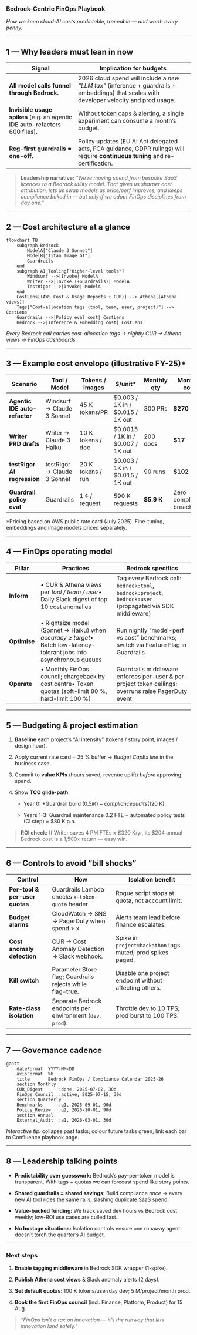 ### Bedrock-Centric FinOps Playbook

_How we keep cloud-AI costs predictable, traceable — and worth every penny._

---

## 1 — Why leaders must lean in now

|Signal|Implication for budgets|
|---|---|
|**All model calls funnel through Bedrock.**|2026 cloud spend will include a _new “LLM tax”_ (inference + guardrails + embeddings) that scales with developer velocity and prod usage.|
|**Invisible usage spikes** (e.g. an agentic IDE auto-refactors 600 files).|Without token caps & alerting, a single experiment can consume a month’s budget.|
|**Reg-first guardrails ≠ one-off.**|Policy updates (EU AI Act delegated acts, FCA guidance, GDPR rulings) will require **continuous tuning** and re-certification.|

> **Leadership narrative:** _“We’re moving spend from bespoke SaaS licences to a Bedrock utility model. That gives us sharper cost attribution, lets us swap models as price/perf improves, and keeps compliance baked in — but only if we adopt FinOps disciplines from day one.”_

---

## 2 — Cost architecture at a glance

```mermaid
flowchart TB
    subgraph Bedrock
        ModelA["Claude 3 Sonnet"]
        ModelB["Titan Image G1"]
        Guardrails
    end
    subgraph AI_Tooling["Higher-level tools"]
        Windsurf -->|Invoke| ModelA
        Writer -->|Invoke (+Guardrails)| ModelA
        TestRigor -->|Invoke| ModelA
    end
    CostLens[(AWS Cost & Usage Reports + CUR)] --> Athena[(Athena views)]
    Tags["Cost-allocation tags (tool, team, user, project)"] --> CostLens
    Guardrails -->|Policy eval cost| CostLens
    Bedrock -->|Inference & embedding cost| CostLens
```

_Every Bedrock call carries cost-allocation tags → nightly CUR → Athena views → FinOps dashboards._

---

## 3 — Example cost envelope (illustrative FY-25)*

|Scenario|Tool / Model|Tokens / Images|$/unit*|Monthly qty|Monthly cost|Value metric|
|---|---|---|---|---|---|---|
|**Agentic IDE auto-refactor**|Windsurf → Claude 3 Sonnet|45 K tokens/PR|$0.003 / 1K in / $0.015 / 1K out|300 PRs|**$270**|80 h engineer time saved|
|**Writer PRD drafts**|Writer → Claude 3 Haiku|10 K tokens / doc|$0.0015 / 1K in / $0.007 / 1K out|200 docs|**$17**|100 PM hours saved|
|**testRigor AI regression**|testRigor → Claude 3 Sonnet|20 K tokens / run|$0.003 / 1K in / $0.015 / 1K out|90 runs|**$102**|30 % sprint velocity ↑|
|**Guardrail policy eval**|Guardrails|1 ¢ / request|590 K requests|**$5.9 K**|Zero compliance breaches||

*Pricing based on AWS public rate card (July 2025). Fine-tuning, embeddings and image models priced separately.

---

## 4 — FinOps operating model

|Pillar|Practices|Bedrock specifics|
|---|---|---|
|**Inform**|• CUR & Athena views per _tool / team / user_• Daily Slack digest of top 10 cost anomalies|Tag every Bedrock call: `bedrock:tool`, `bedrock:project`, `bedrock:user` (propagated via SDK middleware)|
|**Optimise**|• Rightsize model (Sonnet → Haiku) when _accuracy ≥ target_• Batch low-latency-tolerant jobs into asynchronous queues|Run nightly “model-perf vs cost” benchmarks; switch via Feature Flag in Guardrails|
|**Operate**|• Monthly FinOps council; chargeback by cost centre• Token quotas (soft-limit 80 %, hard-limit 100 %)|Guardrails middleware enforces per-user & per-project token ceilings; overruns raise PagerDuty event|

---

## 5 — Budgeting & project estimation

1. **Baseline** each project’s “AI intensity” (tokens / story point, images / design hour).
    
2. Apply current rate card + 25 % buffer → _Budget CapEx line_ in the business case.
    
3. Commit to **value KPIs** (hours saved, revenue uplift) _before_ approving spend.
    
4. Show **TCO glide-path**:
    
    - Year 0: +Guardrail build ($0.5 M) + compliance audits ($120 K).
        
    - Years 1-3: Guardrail maintenance 0.2 FTE + automated policy tests (CI step) = $80 K p.a.
        

> **ROI check:** If Writer saves 4 PM FTEs ≈ £320 K/yr, its $204 annual Bedrock cost is a 1,500× return — easy win.

---

## 6 — Controls to avoid “bill shocks”

|Control|How|Isolation benefit|
|---|---|---|
|**Per-tool & per-user quotas**|Guardrails Lambda checks `x-token-quota` header.|Rogue script stops at quota, not account limit.|
|**Budget alarms**|CloudWatch → SNS → PagerDuty when spend > x.|Alerts team lead before finance escalates.|
|**Cost anomaly detection**|CUR → Cost Anomaly Detection → Slack webhook.|Spike in `project=hackathon` tags muted; prod spikes paged.|
|**Kill switch**|Parameter Store flag; Guardrails rejects while flag=true.|Disable one project endpoint without affecting others.|
|**Rate-class isolation**|Separate Bedrock endpoints per environment (`dev`, `prod`).|Throttle dev to 10 TPS; prod burst to 100 TPS.|

---

## 7 — Governance cadence

```mermaid
gantt
    dateFormat  YYYY-MM-DD
    axisFormat  %b
    title       Bedrock FinOps / Compliance Calendar 2025-26
    section Monthly
    CUR_Digest      :done, 2025-07-02, 30d
    FinOps_Council  :active, 2025-07-15, 30d
    section Quarterly
    Benchmarks      :q1, 2025-09-01, 90d
    Policy_Review   :q2, 2025-10-01, 90d
    section Annual
    External_Audit  :a1, 2026-03-01, 30d
```

_Interactive tip:_ collapse past tasks; colour future tasks green; link each bar to Confluence playbook page.

---

## 8 — Leadership talking points

- **Predictability over guesswork:** Bedrock’s pay-per-token model is transparent. With tags + quotas we can forecast spend like story points.
    
- **Shared guardrails = shared savings:** Build compliance _once_ → every new AI tool rides the same rails, slashing duplicate SaaS spend.
    
- **Value-backed funding:** We track saved dev hours vs Bedrock cost weekly; low-ROI use cases are culled fast.
    
- **No hostage situations:** Isolation controls ensure one runaway agent doesn’t torch the quarter’s AI budget.
    

---

### Next steps

1. **Enable tagging middleware** in Bedrock SDK wrapper (1-spike).
    
2. **Publish Athena cost views** & Slack anomaly alerts (2 days).
    
3. **Set default quotas**: 100 K tokens/user/day dev; 5 M/project/month prod.
    
4. **Book the first FinOps council** (incl. Finance, Platform, Product) for 15 Aug.
    

> _“FinOps isn’t a tax on innovation — it’s the runway that lets innovation land safely.”_